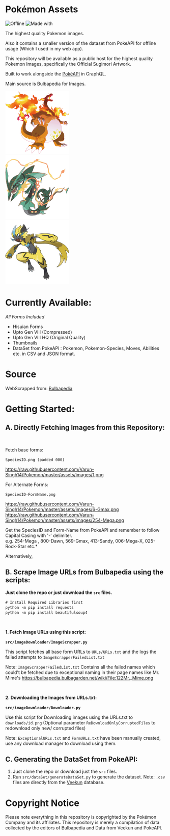 # Pokémon Assets
<p align="center">
 
  ![Offline](https://img.shields.io/badge/PokeAPI-v2-yellowgreen)
  ![Made with](https://img.shields.io/badge/Python-3-red)
</p>

 The highest quality Pokemon images.
 
 Also it contains a smaller version of the dataset from PokeAPI for offline usage (Which I used in my web app).
 
 This repository will be available as a public host for the highest quality Pokemon Images, specifically the Official Sugimori Artwork.
 
 Built to work alongside the [PokéAPI](https://pokeapi.co/) in GraphQL.
 
 Main source is Bulbapedia for Images.
 
 <img src="https://raw.githubusercontent.com/Varun-Singh14/Pokemon/master/assets/images/6-Gmax.png" width=200px/> <br />
 <img src="https://raw.githubusercontent.com/Varun-Singh14/Pokemon/master/assets/images/384-Mega.png" width=200px/> <br />
 <img src="https://raw.githubusercontent.com/Varun-Singh14/Pokemon/master/assets/images/807.png" width=200px/><br />
 
# Currently Available:
 *All Forms Included*
* Hisuian Forms
* Upto Gen VIII (Compressed)
* Upto Gen VIII HQ (Original Quality)
* Thumbnails
* DataSet from PokeAPI : Pokemon, Pokemon-Species, Moves, Abilities etc. in CSV and JSON format.

# Source
 WebScrapped from: 
 [Bulbapedia](http://bulbapedia.bulbagarden.net)


# Getting Started:

## A. Directly Fetching Images from this Repository:
<br>

Fetch base forms:
```
SpeciesID.png (padded 000)
```
https://raw.githubusercontent.com/Varun-Singh14/Pokemon/master/assets/images/1.png

For Alternate Forms: 

```
SpeciesID-FormName.png
```
https://raw.githubusercontent.com/Varun-Singh14/Pokemon/master/assets/images/6-Gmax.png
https://raw.githubusercontent.com/Varun-Singh14/Pokemon/master/assets/images/254-Mega.png

Get the SpeciesID and Form-Name from PokeAPI and remember to follow Capital Casing with '-' delimiter.<br>
e.g. 254-Mega , 800-Dawn, 569-Gmax, 413-Sandy, 006-Mega-X, 025-Rock-Star etc.*

Alternatively,

## B. Scrape Image URLs from Bulbapedia using the scripts:

**Just clone the repo or just download the `src` files.**

```
# Install Required Libraries first
python -m pip install requests
python -m pip install beautifulsoup4
```
<br>

**1. Fetch Image URLs using this script:**

**`src/imageDownloader/ImageScrapper.py`**

This script fetches all base form URLs to `URLs/URLs.txt` and the logs the failed attempts to `ImageScrapperFailedList.txt`

Note: `ImageScrapperFailedList.txt` Contains all the failed names which could't be fetched due to exceptional naming in their page names like Mr. Mime's
https://bulbapedia.bulbagarden.net/wiki/File:122Mr._Mime.png

<br>

**2. Downloading the Images from URLs.txt:**

**`src/imageDownloader/Downloader.py`**

Use this script for Downloading images using the URLs.txt to `downloads/id.png`
(Optional parameter `ReDownloadOnlyCorruptedFiles` to redownload only new/ corrupted files)

Note: `ExceptionalURLs.txt` and `FormURLs.txt` have been manually created, use any download manager to download using them.<br>


## C. Generating the DataSet from PokeAPI:
 1. Just clone the repo or download just the `src` files.
 1. Run `src/dataSet/generateDataSet.py` to generate the dataset.
 Note: `.csv` files are directly from the [Veekun](https://github.com/veekun/pokedex/tree/master/pokedex/data/csv) database.

# Copyright Notice
Please note everything in this repository is copyrighted by the Pokémon Company and its affiliates. This repository is merely a compilation of data collected by the editors of Bulbapedia and Data from Veekun and PokeAPI.
